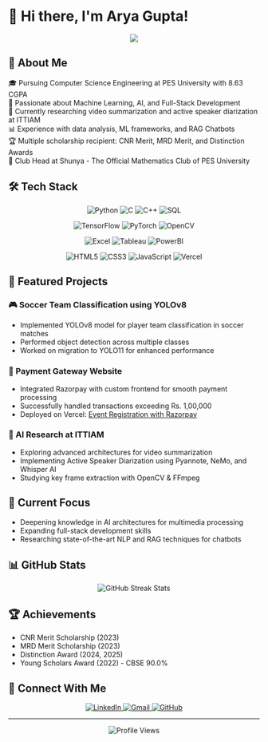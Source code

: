 # 👋 Hi there, I'm Arya Gupta!

<div align="center">
  <img src="https://readme-typing-svg.herokuapp.com?font=Fira+Code&size=25&duration=3000&pause=1000&color=2F81F7&center=true&vCenter=true&width=600&lines=Computer+Science+Engineering+Student;Research+Intern+at+ITTIAM;AI+and+Machine+Learning+Enthusiast;Full-Stack+Developer;Always+Learning..."/>
</div>

## 💫 About Me

🎓 Pursuing Computer Science Engineering at PES University with 8.63 CGPA  
🧠 Passionate about Machine Learning, AI, and Full-Stack Development  
🔬 Currently researching video summarization and active speaker diarization at ITTIAM  
📊 Experience with data analysis, ML frameworks, and RAG Chatbots  
🏆 Multiple scholarship recipient: CNR Merit, MRD Merit, and Distinction Awards  
🧮 Club Head at Shunya - The Official Mathematics Club of PES University

## 🛠️ Tech Stack

<div align="center">
  
  ![Python](https://img.shields.io/badge/Python-3776AB?style=for-the-badge&logo=python&logoColor=white)
  ![C](https://img.shields.io/badge/C-00599C?style=for-the-badge&logo=c&logoColor=white)
  ![C++](https://img.shields.io/badge/C%2B%2B-00599C?style=for-the-badge&logo=c%2B%2B&logoColor=white)
  ![SQL](https://img.shields.io/badge/SQL-4479A1?style=for-the-badge&logo=postgresql&logoColor=white)
  
  ![TensorFlow](https://img.shields.io/badge/TensorFlow-FF6F00?style=for-the-badge&logo=tensorflow&logoColor=white)
  ![PyTorch](https://img.shields.io/badge/PyTorch-EE4C2C?style=for-the-badge&logo=pytorch&logoColor=white)
  ![OpenCV](https://img.shields.io/badge/OpenCV-5C3EE8?style=for-the-badge&logo=opencv&logoColor=white)
  
  ![Excel](https://img.shields.io/badge/Microsoft_Excel-217346?style=for-the-badge&logo=microsoft-excel&logoColor=white)
  ![Tableau](https://img.shields.io/badge/Tableau-E97627?style=for-the-badge&logo=Tableau&logoColor=white)
  ![PowerBI](https://img.shields.io/badge/PowerBI-F2C811?style=for-the-badge&logo=Power%20BI&logoColor=black)
  
  ![HTML5](https://img.shields.io/badge/HTML5-E34F26?style=for-the-badge&logo=html5&logoColor=white)
  ![CSS3](https://img.shields.io/badge/CSS3-1572B6?style=for-the-badge&logo=css3&logoColor=white)
  ![JavaScript](https://img.shields.io/badge/JavaScript-F7DF1E?style=for-the-badge&logo=javascript&logoColor=black)
  ![Vercel](https://img.shields.io/badge/Vercel-000000?style=for-the-badge&logo=vercel&logoColor=white)
</div>

## 🚀 Featured Projects

### 🎮 Soccer Team Classification using YOLOv8
- Implemented YOLOv8 model for player team classification in soccer matches
- Performed object detection across multiple classes
- Worked on migration to YOLO11 for enhanced performance

### 💸 Payment Gateway Website
- Integrated Razorpay with custom frontend for smooth payment processing
- Successfully handled transactions exceeding Rs. 1,00,000
- Deployed on Vercel: [Event Registration with Razorpay](https://event-registration-razorpay-9b6e.vercel.app/)

### 🤖 AI Research at ITTIAM
- Exploring advanced architectures for video summarization
- Implementing Active Speaker Diarization using Pyannote, NeMo, and Whisper AI
- Studying key frame extraction with OpenCV & FFmpeg

## 🌱 Current Focus

- Deepening knowledge in AI architectures for multimedia processing
- Expanding full-stack development skills
- Researching state-of-the-art NLP and RAG techniques for chatbots

## 📊 GitHub Stats

<div align="center">
  <img src="https://github-readme-streak-stats.herokuapp.com/?user=thegupta1694&theme=tokyonight" alt="GitHub Streak Stats" />
</div>

## 🏆 Achievements

- CNR Merit Scholarship (2023)
- MRD Merit Scholarship (2023)
- Distinction Award (2024, 2025)
- Young Scholars Award (2022) - CBSE 90.0%

## 🤝 Connect With Me

<div align="center">
  <a href="https://www.linkedin.com/in/arya-gupta-948136213/">
    <img src="https://img.shields.io/badge/LinkedIn-0077B5?style=for-the-badge&logo=linkedin&logoColor=white" alt="LinkedIn" />
  </a>
  <a href="mailto:the.gupta.1694@gmail.com">
    <img src="https://img.shields.io/badge/Gmail-D14836?style=for-the-badge&logo=gmail&logoColor=white" alt="Gmail" />
  </a>
  <a href="https://github.com/thegupta1694">
    <img src="https://img.shields.io/badge/GitHub-100000?style=for-the-badge&logo=github&logoColor=white" alt="GitHub" />
  </a>
</div>

---

<div align="center">
  <img src="https://komarev.com/ghpvc/?username=thegupta1694&color=blue" alt="Profile Views" />
</div>
